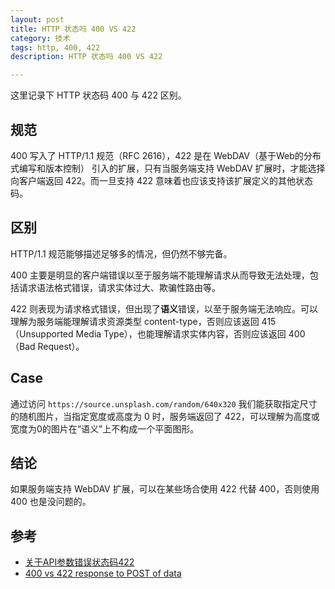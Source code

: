 ```yaml
---
layout: post
title: HTTP 状态吗 400 VS 422
category: 技术
tags: http, 400, 422
description: HTTP 状态吗 400 VS 422

---
```


这里记录下 HTTP 状态码 400 与 422 区别。



## 规范

400 写入了 HTTP/1.1 规范（RFC 2616），422 是在 WebDAV（基于Web的分布式编写和版本控制） 引入的扩展，只有当服务端支持 WebDAV 扩展时，才能选择向客户端返回 422。而一旦支持 422 意味着也应该支持该扩展定义的其他状态码。


## 区别

HTTP/1.1 规范能够描述足够多的情况，但仍然不够完备。

400 主要是明显的客户端错误以至于服务端不能理解请求从而导致无法处理，包括请求语法格式错误，请求实体过大、欺骗性路由等。

422 则表现为请求格式错误，但出现了**语义**错误，以至于服务端无法响应。可以理解为服务端能理解请求资源类型 content-type，否则应该返回 415（Unsupported Media Type），也能理解请求实体内容，否则应该返回 400（Bad Request）。

## Case

通过访问 `https://source.unsplash.com/random/640x320` 我们能获取指定尺寸的随机图片，当指定宽度或高度为 0 时，服务端返回了 422，可以理解为高度或宽度为0的图片在“语义”上不构成一个平面图形。

## 结论

如果服务端支持 WebDAV 扩展，可以在某些场合使用 422 代替 400，否则使用 400 也是没问题的。

## 参考

- [关于API参数错误状态码422](https://github.com/cnodejs/nodeclub/issues/830)
- [400 vs 422 response to POST of data](https://stackoverflow.com/questions/16133923/400-vs-422-response-to-post-of-data)
